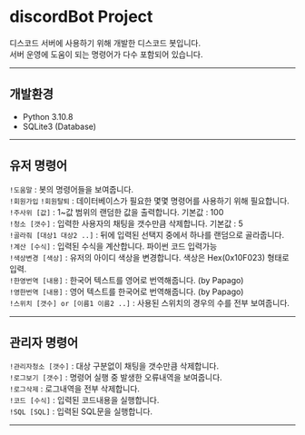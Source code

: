 # discordBot Project

디스코드 서버에 사용하기 위해 개발한 디스코드 봇입니다.<br>
서버 운영에 도움이 되는 명령어가 다수 포함되어 있습니다.

---
## 개발환경

* Python 3.10.8
* SQLite3 (Database)

---
## 유저 명령어

`!도움말` : 봇의 명령어들을 보여줍니다.<br>
`!회원가입` `!회원탈퇴` : 데이터베이스가 필요한 몇몇 명령어를 사용하기 위해 필요합니다.<br>
`!주사위 [값]` : 1~값 범위의 랜덤한 값을 출력합니다. 기본값 : 100<br>
`!청소 [갯수]` : 입력한 사용자의 채팅을 갯수만큼 삭제합니다. 기본값 : 5<br>
`!골라줘 [대상1 대상2 ..]` : 뒤에 입력된 선택지 중에서 하나를 랜덤으로 골라줍니다.<br>
`!계산 [수식]` : 입력된 수식을 계산합니다. 파이썬 코드 입력가능<br>
`!색상변경 [색상]` : 유저의 아이디 색상을 변경합니다. 색상은 Hex(0x10F023) 형태로 입력.<br>
`!한영번역 [내용]` : 한국어 텍스트를 영어로 번역해줍니다. (by Papago)<br>
`!영한번역 [내용]` : 영어 텍스트를 한국어로 번역해줍니다. (by Papago)<br>
`!스위치 [갯수] or [이름1 이름2 ..]` : 사용된 스위치의 경우의 수를 전부 보여줍니다.

---

## 관리자 명령어

`!관리자청소 [갯수]` : 대상 구분없이 채팅을 갯수만큼 삭제합니다.<br>
`!로그보기 [갯수]` : 명령어 실행 중 발생한 오류내역을 보여줍니다.<br>
`!로그삭제` : 로그내역을 전부 삭제합니다.<br>
`!코드 [수식]` : 입력된 코드내용을 실행합니다.<br>
`!SQL [SQL]` : 입력된 SQL문을 실행합니다.

---